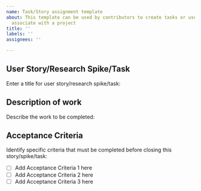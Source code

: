```yaml
---
name: Task/Story assignment template
about: This template can be used by contributors to create tasks or user stories to
  associate with a project
title: ''
labels: ''
assignees: ''

---
```


## User Story/Research Spike/Task
Enter a title for user story/research spike/task:

## Description of work
Describe the work to be completed:

## Acceptance Criteria
Identify specific criteria that must be completed before closing this story/spike/task:
- [ ] Add Acceptance Criteria 1 here
- [ ] Add Acceptance Criteria 2 here
- [ ] Add Acceptance Criteria 3 here
